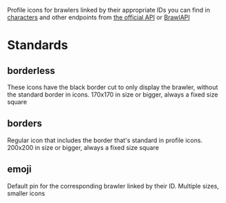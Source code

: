 Profile icons for brawlers linked by their appropriate IDs you can find in [characters](https://api.brawlify.com/game/csv_logic/characters) and other endpoints from [the official API](https://developer.brawlstars.com/) or [BrawlAPI](https://brawlapi.com/)

# Standards

## borderless
These icons have the black border cut to only display the brawler, without the standard border in icons. 170x170 in size or bigger, always a fixed size square

## borders
Regular icon that includes the border that's standard in profile icons. 200x200 in size or bigger, always a fixed size square

## emoji
Default pin for the corresponding brawler linked by their ID. Multiple sizes, smaller icons
